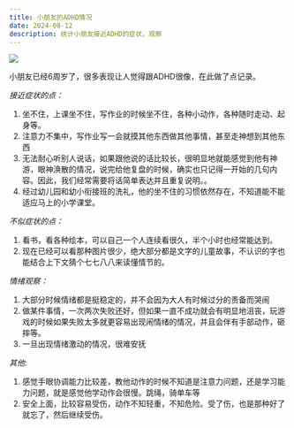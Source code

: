 ```yaml
---
title: 小朋友的ADHD情况
date: 2024-08-12
description: 统计小朋友接近ADHD的症状，观察
---
```


![](/static/weekly/issue-59-cover.jpg)

小朋友已经6周岁了，很多表现让人觉得跟ADHD很像，在此做了点记录。

_接近症状的点：_
1. 坐不住，上课坐不住，写作业的时候坐不住，各种小动作，各种随时走动、起身等。
2. 注意力不集中，写作业写一会就摸其他东西做其他事情，甚至走神想到其他东西
3. 无法耐心听别人说话，如果跟他说的话比较长，很明显地就能感觉到他有神游，眼神涣散的情况，说完给他复盘的时候，确实也只记得一开始的几句内容。因此，我们经常需要将话简单表达并且重复说明。。
4. 经过幼儿园和幼小衔接班的洗礼，他的坐不住的习惯依然存在，不知道能不能适应马上的小学课堂。


_不似症状的点：_
1. 看书，看各种绘本，可以自己一个人连续看很久，半个小时也经常能达到。
2. 现在已经可以看那种图片很少，绝大部分都是文字的儿童故事，不认识的字也能结合上下文猜个七七八八来读懂情节的。


_情绪观察：_
1. 大部分时候情绪都是挺稳定的，并不会因为大人有时候过分的责备而哭闹
2. 做某件事情，一次两次失败还好，但如果一直不成功就会有明显地沮丧，玩游戏的时候如果失败太多就更容易出现闹情绪的情况，并且会伴有手部动作，砸摔等。
3. 一旦出现情绪激动的情况，很难安抚

_其他:_
1. 感觉手眼协调能力比较差，教他动作的时候不知道是注意力问题，还是学习能力问题，就是感觉他学动作会很慢。跳绳，骑单车等
2. 安全上面，比较容易受伤，动作不知轻重，不知危险。受了伤，也是那种好了就忘了，然后继续受伤。